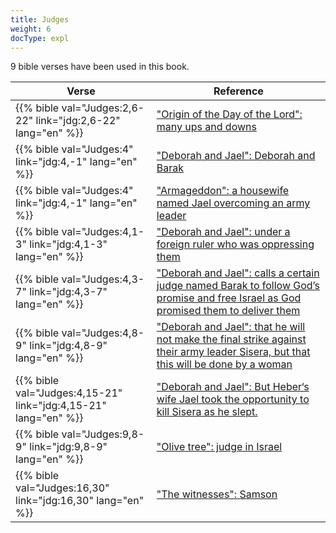 ```yaml
---
title: Judges
weight: 6
docType: expl
---
```


9 bible verses have been used in this book.

| Verse | Reference |
|-------|-----------|
| {{% bible val="Judges:2,6-22" link="jdg:2,6-22" lang="en" %}} | ["Origin of the Day of the Lord": many ups and downs](../exampleSite/content/expl/../expl/background/israel/the-day-of-the-lord#674e) |
| {{% bible val="Judges:4" link="jdg:4,-1" lang="en" %}} | ["Deborah and Jael": Deborah and Barak](../exampleSite/content/expl/../expl/content/bowls/the-key-to-armageddon#4d88) |
| {{% bible val="Judges:4" link="jdg:4,-1" lang="en" %}} | ["Armageddon": a housewife named Jael overcoming an army leader](../exampleSite/content/expl/../quick/content/bowls#None) |
| {{% bible val="Judges:4,1-3" link="jdg:4,1-3" lang="en" %}} | ["Deborah and Jael": under a foreign ruler who was oppressing them](../exampleSite/content/expl/../expl/content/bowls/the-key-to-armageddon#4d88) |
| {{% bible val="Judges:4,3-7" link="jdg:4,3-7" lang="en" %}} | ["Deborah and Jael": calls a certain judge named Barak to follow God’s promise and free Israel as God promised them to deliver them](../exampleSite/content/expl/../expl/content/bowls/the-key-to-armageddon#4d88) |
| {{% bible val="Judges:4,8-9" link="jdg:4,8-9" lang="en" %}} | ["Deborah and Jael": that he will not make the final strike against their army leader Sisera, but that this will be done by a woman](../exampleSite/content/expl/../expl/content/bowls/the-key-to-armageddon#4d88) |
| {{% bible val="Judges:4,15-21" link="jdg:4,15-21" lang="en" %}} | ["Deborah and Jael": But Heber‘s wife Jael took the opportunity to kill Sisera as he slept.](../exampleSite/content/expl/../expl/content/bowls/the-key-to-armageddon#4d88) |
| {{% bible val="Judges:9,8-9" link="jdg:9,8-9" lang="en" %}} | ["Olive tree": judge in Israel](../exampleSite/content/expl/../expl/background/israel/the-church-is-part-of-israel#e179) |
| {{% bible val="Judges:16,30" link="jdg:16,30" lang="en" %}} | ["The witnesses": Samson](../exampleSite/content/expl/../appl/content/witnesses/the-force-that-changes-the-world#3221) |
